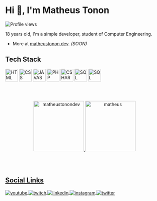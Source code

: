 <h1 align="left">Hi 👋, I'm Matheus Tonon</h1>
<p align="left"> <img src="https://komarev.com/ghpvc/?username=matheustonon1&color=gray" alt="Profile views" /> </p>

18 years old, I'm a simple developer, student of Computer Engineering.
- More at [matheustonon.dev](matheustonon.dev). *(SOON)*

## Tech Stack

<div style="display: inline-block;">
    <img align="center" alt="HTML" width="40" src="https://cdn.jsdelivr.net/gh/devicons/devicon/icons/html5/html5-original.svg">
    <img align="center" alt="CSS" width="40" src="https://cdn.jsdelivr.net/gh/devicons/devicon/icons/css3/css3-original.svg">
    <img align="center" alt="JAVASCRIPT" width="40" src="https://cdn.jsdelivr.net/gh/devicons/devicon/icons/javascript/javascript-original.svg">
    <img align="center" alt="PHP" width="40" src="https://cdn.jsdelivr.net/gh/devicons/devicon/icons/php/php-plain.svg">
    <img align="center" alt="CSHARP" width="40" src="https://cdn.jsdelivr.net/gh/devicons/devicon/icons/csharp/csharp-original.svg">
    <img align="center" alt="SQL" width="40" src="https://cdn.jsdelivr.net/gh/devicons/devicon/icons/mysql/mysql-original.svg">
    <img align="center" alt="SQL" width="40" src="https://cdn.jsdelivr.net/gh/devicons/devicon/icons/mongodb/mongodb-original.svg" />
</div>

<br><br>

<div align="center">
  <a href="https://github.com/matheustonondev">
    <p align"center">
        <img height="160em" src="https://github-readme-stats.vercel.app/api?username=matheustonon1&theme=github_dark&show_icons=true&locale=en" alt="matheustonondev"/>
        <img height="160em" src="https://github-readme-stats.vercel.app/api/top-langs/?username=matheustonon1&layout=compact&langs_count=7&theme=github_dark" alt="matheus"/>
    </p>
</div>

<br><br>

## Social Links

<div style="text-decoration:none">
    <p align="left">
        <a href="https://www.youtube.com/@mathxustonon/" target="_blank">
            <img align="center" src="https://img.shields.io/badge/-Matheus Tonon-05122A?style=flat&logo=youtube" alt="youtube"/>
        </a>
        <a href="https://twitch.tv/mathxustonon" target="_blank">
            <img align="center" src="https://img.shields.io/badge/-mathxustonon-05122A?style=flat&logo=twitch" alt="twitch"/>  
        </a>
        <a href="https://www.linkedin.com/in/mathxustonon/" target="_blank">
            <img align="center" src="https://img.shields.io/badge/-mathxustonon-05122A?style=flat&logo=linkedin" alt="linkedin"/>
        </a>
        <a href="https://instagram.com/mathxustonon" target="_blank">
            <img align="center" src="https://img.shields.io/badge/-mathxustonon-05122A?style=flat&logo=instagram" alt="instagram"/>
        </a>
        <a href="https://twitter.com/mathxustonon" target="_blank">
            <img align="center" src="https://img.shields.io/badge/-mathxustonon-05122A?style=flat&logo=twitter" alt="twitter"/>
        </a>
    </p>
</div>
